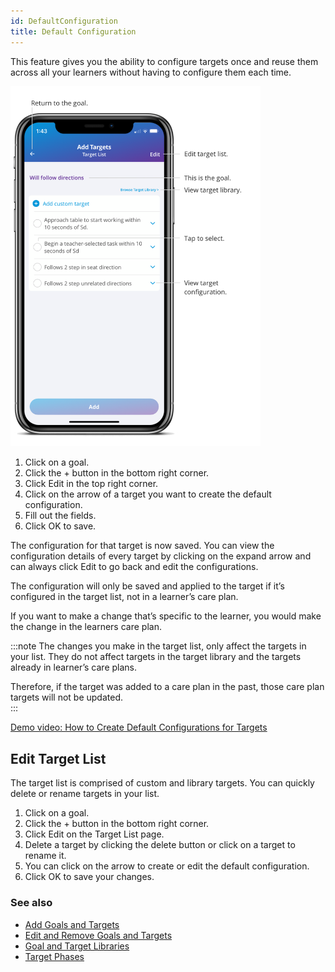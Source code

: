```yaml
---
id: DefaultConfiguration
title: Default Configuration
---
```

This feature gives you the ability to configure targets once and reuse them across all your learners without having to configure them each time. 

<img src="/img/TargetList.png" width="400" />

1. Click on a goal.
2. Click the + button in the bottom right corner. 
3. Click Edit in the top right corner. 
4. Click on the arrow of a target you want to create the default configuration.
5. Fill out the fields.
6. Click OK to save.  

The configuration for that target is now saved. You can view the configuration details of every target by clicking on the expand arrow and can always click Edit to go back and edit the configurations.  

The configuration will only be saved and applied to the target if it’s configured in the target list, not in a learner’s care plan.  

If you want to make a change that’s specific to the learner, you would make the change in the learners care plan.  

:::note
The changes you make in the target list, only affect the targets in your list. They do not affect targets in the target library and the targets already in learner’s care plans. 

Therefore, if the target was added to a care plan in the past, those care plan targets will not be updated.  
:::

[Demo video: How to Create Default Configurations for Targets](https://youtu.be/4faN4a3Ar8U "Title")

## Edit Target List 

The target list is comprised of custom and library targets. You can quickly delete or rename targets in your list.  

1. Click on a goal. 
2. Click the + button in the bottom right corner.
3. Click Edit on the Target List page. 
4. Delete a target by clicking the delete button or click on a target to rename it. 
5. You can click on the arrow to create or edit the default configuration.
6. Click OK to save your changes.

### See also
- [Add Goals and Targets](CarePlan/AddGoalsTargets.md)
- [Edit and Remove Goals and Targets](CarePlan/EditRemoveGoalsTargets.md)
- [Goal and Target Libraries](CarePlan/GoalTargetLibraries.md)
- [Target Phases](CarePlan/TargetPhases.md)
